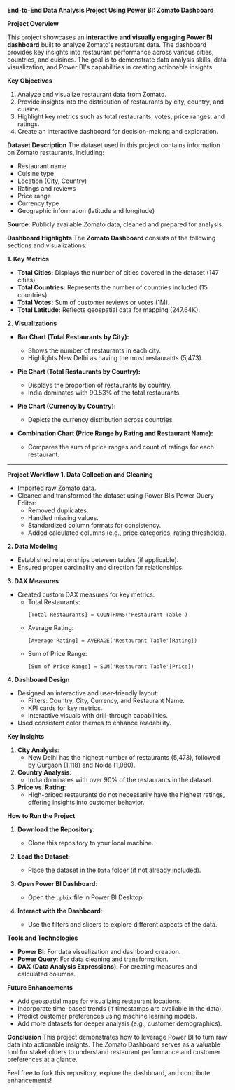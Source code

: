 **End-to-End Data Analysis Project Using Power BI: Zomato Dashboard**

**Project Overview**

This project showcases an **interactive and visually engaging Power BI dashboard** built to analyze Zomato's restaurant data. The dashboard provides key insights into restaurant performance across various cities, countries, and cuisines. The goal is to demonstrate data analysis skills, data visualization, and Power BI's capabilities in creating actionable insights.

**Key Objectives**
1. Analyze and visualize restaurant data from Zomato.
2. Provide insights into the distribution of restaurants by city, country, and cuisine.
3. Highlight key metrics such as total restaurants, votes, price ranges, and ratings.
4. Create an interactive dashboard for decision-making and exploration.

**Dataset Description**
The dataset used in this project contains information on Zomato restaurants, including:
- Restaurant name
- Cuisine type
- Location (City, Country)
- Ratings and reviews
- Price range
- Currency type
- Geographic information (latitude and longitude)

**Source**: Publicly available Zomato data, cleaned and prepared for analysis.

**Dashboard Highlights**
The **Zomato Dashboard** consists of the following sections and visualizations:

**1. Key Metrics**
- **Total Cities:** Displays the number of cities covered in the dataset (147 cities).
- **Total Countries:** Represents the number of countries included (15 countries).
- **Total Votes:** Sum of customer reviews or votes (1M).
- **Total Latitude:** Reflects geospatial data for mapping (247.64K).

**2. Visualizations**
- **Bar Chart (Total Restaurants by City):**
  - Shows the number of restaurants in each city.
  - Highlights New Delhi as having the most restaurants (5,473).

- **Pie Chart (Total Restaurants by Country):**
  - Displays the proportion of restaurants by country.
  - India dominates with 90.53% of the total restaurants.

- **Pie Chart (Currency by Country):**
  - Depicts the currency distribution across countries.

- **Combination Chart (Price Range by Rating and Restaurant Name):**
  - Compares the sum of price ranges and count of ratings for each restaurant.

---

**Project Workflow**
**1. Data Collection and Cleaning**
- Imported raw Zomato data.
- Cleaned and transformed the dataset using Power BI’s Power Query Editor:
  - Removed duplicates.
  - Handled missing values.
  - Standardized column formats for consistency.
  - Added calculated columns (e.g., price categories, rating thresholds).

**2. Data Modeling**
- Established relationships between tables (if applicable).
- Ensured proper cardinality and direction for relationships.

**3. DAX Measures**
- Created custom DAX measures for key metrics:
  - Total Restaurants:
    ```DAX
    [Total Restaurants] = COUNTROWS('Restaurant Table')
    ```
  - Average Rating:
    ```DAX
    [Average Rating] = AVERAGE('Restaurant Table'[Rating])
    ```
  - Sum of Price Range:
    ```DAX
    [Sum of Price Range] = SUM('Restaurant Table'[Price])
    ```

**4. Dashboard Design**
- Designed an interactive and user-friendly layout:
  - Filters: Country, City, Currency, and Restaurant Name.
  - KPI cards for key metrics.
  - Interactive visuals with drill-through capabilities.
- Used consistent color themes to enhance readability.

**Key Insights**
1. **City Analysis**:
   - New Delhi has the highest number of restaurants (5,473), followed by Gurgaon (1,118) and Noida (1,080).
2. **Country Analysis**:
   - India dominates with over 90% of the restaurants in the dataset.
3. **Price vs. Rating**:
   - High-priced restaurants do not necessarily have the highest ratings, offering insights into customer behavior.

**How to Run the Project**
1. **Download the Repository**:
   - Clone this repository to your local machine.

2. **Load the Dataset**:
   - Place the dataset in the `Data` folder (if not already included).

3. **Open Power BI Dashboard**:
   - Open the `.pbix` file in Power BI Desktop.

4. **Interact with the Dashboard**:
   - Use the filters and slicers to explore different aspects of the data.

 **Tools and Technologies**
- **Power BI**: For data visualization and dashboard creation.
- **Power Query**: For data cleaning and transformation.
- **DAX (Data Analysis Expressions)**: For creating measures and calculated columns.

**Future Enhancements**
- Add geospatial maps for visualizing restaurant locations.
- Incorporate time-based trends (if timestamps are available in the data).
- Predict customer preferences using machine learning models.
- Add more datasets for deeper analysis (e.g., customer demographics).

**Conclusion**
This project demonstrates how to leverage Power BI to turn raw data into actionable insights. The Zomato Dashboard serves as a valuable tool for stakeholders to understand restaurant performance and customer preferences at a glance.

Feel free to fork this repository, explore the dashboard, and contribute enhancements!
